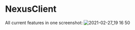 # NexusClient
All current features in one screenshot:
![2021-02-27_19 16 50](https://user-images.githubusercontent.com/63542658/109396784-70576200-7933-11eb-9cf7-a13db67d0213.png)
